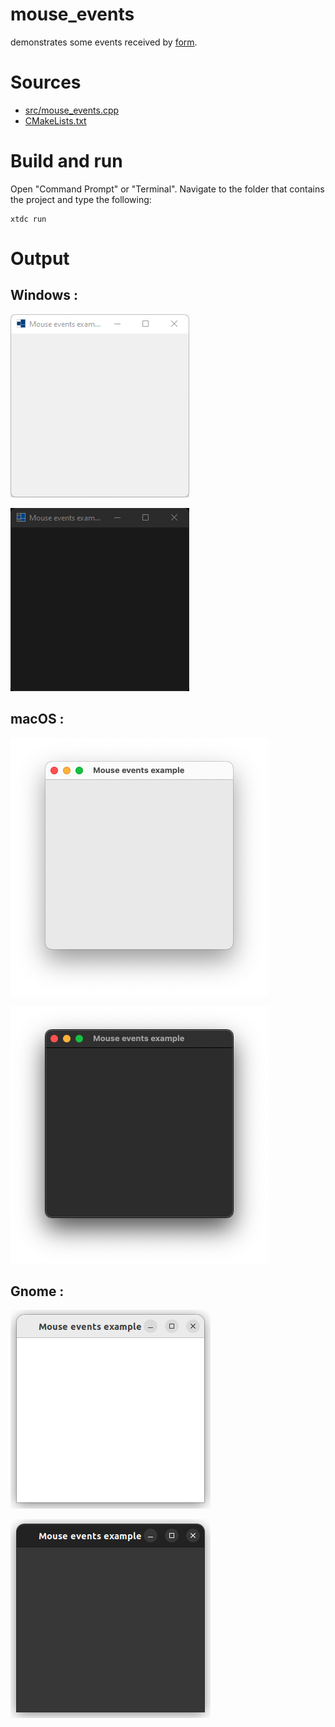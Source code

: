 # mouse_events

demonstrates some events received by [form](../../../../src/xtd.forms/include/xtd/forms/form.h).

# Sources

* [src/mouse_events.cpp](src/mouse_events.cpp)
* [CMakeLists.txt](CMakeLists.txt)

# Build and run

Open "Command Prompt" or "Terminal". Navigate to the folder that contains the project and type the following:

```shell
xtdc run
```

# Output

## Windows :

![Screenshot](../../../../docs/pictures/examples/mouse_events_w.png)

![Screenshot](../../../../docs/pictures/examples/mouse_events_wd.png)

## macOS :

![Screenshot](../../../../docs/pictures/examples/mouse_events_m.png)

![Screenshot](../../../../docs/pictures/examples/mouse_events_md.png)

## Gnome :

![Screenshot](../../../../docs/pictures/examples/mouse_events_g.png)

![Screenshot](../../../../docs/pictures/examples/mouse_events_gd.png)
